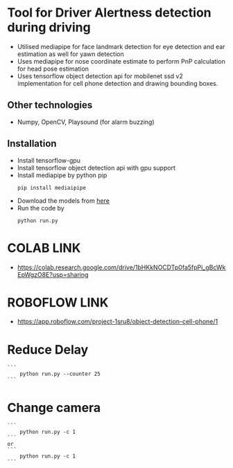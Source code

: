 # Tool for Driver Alertness detection during driving

- Utilised mediapipe for face landmark detection for eye detection and ear estimation as well for yawn detection
- Uses mediapipe for nose coordinate estimate to perform PnP calculation for head pose estimation
- Uses tensorflow object detection api for mobilenet ssd v2 implementation for cell phone detection and drawing bounding boxes.


## Other technologies
- Numpy, OpenCV, Playsound (for alarm buzzing)

## Installation
- Install tensorflow-gpu
- Install tensorflow object detection api with gpu support
- Install mediapipe by python pip
    ```
    pip install mediaipipe
    ```
- Download the models from [here](https://www.google.com/)
- Run the code by 
    ```
    python run.py
    ```

# COLAB LINK
- https://colab.research.google.com/drive/1bHKkNOCDTp0fa5fpPi_gBcWkEpWgzO8E?usp=sharing

# ROBOFLOW LINK 
- https://app.roboflow.com/project-1sru8/object-detection-cell-phone/1

# Reduce Delay
    ```
        python run.py --counter 25
    ```

# Change camera
    ```
        python run.py -c 1
    ```
    or
    ```
        python run.py -c 1
    ```